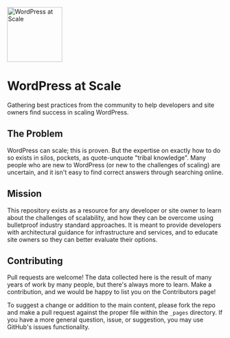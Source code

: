 <img src="https://raw.githubusercontent.com/pantheon-systems/wordpress-at-scale/logo/logo.png" alt="WordPress at Scale" width="128" />

# WordPress at Scale

Gathering best practices from the community to help developers and site owners find success in scaling WordPress.

## The Problem

WordPress can scale; this is proven. But the expertise on exactly how to do so exists in silos, pockets, as quote-unquote "tribal knowledge". Many people who are new to WordPress (or new to the challenges of scaling) are uncertain, and it isn't easy to find correct answers through searching online.

## Mission

This repository exists as a resource for any developer or site owner to learn about the challenges of scalability, and how they can be overcome using bulletproof industry standard approaches. It is meant to provide developers with architectural guidance for infrastructure and services, and to educate site owners so they can better evaluate their options.

## Contributing

Pull requests are welcome! The data collected here is the result of many years of work by many people, but there's always more to learn. Make a contribution, and we would be happy to list you on the Contributors page!

To suggest a change or addition to the main content, please fork the repo and make a pull request against the proper file within the `_pages` directory. If you have a more general question, issue, or suggestion, you may use GitHub's issues functionality.